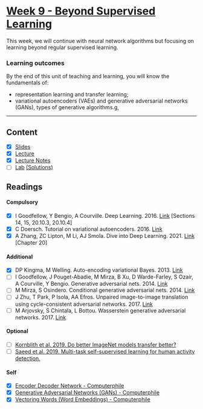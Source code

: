 # [Week 9 - Beyond Supervised Learning](https://canvas.sussex.ac.uk/courses/31315/pages/week-9-beyond-supervised-learning?module_item_id=1445752)
This week, we will continue with neural network algorithms but focusing on learning beyond regular supervised learning.

### Learning outcomes
By the end of this unit of teaching and learning, you will know the fundamentals of:
- representation learning and transfer learning;
- variational autoencoders (VAEs) and generative adversarial networks (GANs), types of generative algorithms.g,

---

## Content
- [x] [Slides](https://canvas.sussex.ac.uk/courses/31315/files/5628513?wrap=1)
- [x] [Lecture](https://sussex.cloud.panopto.eu/Panopto/Pages/Viewer.aspx?id=b006cc39-79c1-4836-a9d5-b2aa00f79d97)
- [x] [Lecture Notes](https://github.com/LukeBirkett/study-planner/blob/main/934G5_Machine_Learning/week_9/ML_W9_BSL.pdf)
- [ ] [Lab]() [(Solutions)]()
 
## Readings
#### Compulsory
- [x] I Goodfellow, Y Bengio, A Courville. Deep Learning. 2016. [Link](https://readinglists.sussex.ac.uk/leganto/nui/citation/20811019820002461?institute=44SUS_INST&auth=SAML) [Sections 14, 15, 20.10.3, 20.10.4]
- [x] C Doersch. Tutorial on variational autoencoders. 2016. [Link](https://readinglists.sussex.ac.uk/leganto/nui/citation/22361945760002461?institute=44SUS_INST&auth=SAML)
- [x] A Zhang, ZC Lipton, M Li, AJ Smola. Dive into Deep Learning. 2021. [Link](https://readinglists.sussex.ac.uk/leganto/nui/citation/20811019870002461?institute=44SUS_INST&auth=SAML) [Chapter 20]

#### Additional
- [x] DP Kingma, M Welling. Auto-encoding variational Bayes. 2013. [Link](https://readinglists.sussex.ac.uk/leganto/nui/citation/20811020090002461?institute=44SUS_INST&auth=SAML)
- [ ] I Goodfellow, J Pouget-Abadie, M Mirza, B Xu, D Warde-Farley, S Ozair, A Courville, Y Bengio. Generative adversarial nets. 2014. [Link](https://readinglists.sussex.ac.uk/leganto/nui/citation/20811020050002461?institute=44SUS_INST&auth=SAML)
- [ ] M Mirza, S Osindero. Conditional generative adversarial nets. 2014. [Link](https://readinglists.sussex.ac.uk/leganto/nui/citation/22358019480002461?institute=44SUS_INST&auth=SAML)
- [ ] J Zhu, T Park, P Isola, AA Efros. Unpaired image-to-image translation using cycle-consistent adversarial networks. 2017. [Link](https://readinglists.sussex.ac.uk/leganto/nui/citation/20811020080002461?institute=44SUS_INST&auth=SAML)
- [ ] M Arjovsky, S Chintala, L Bottou. Wasserstein generative adversarial networks. 2017. [Link](https://readinglists.sussex.ac.uk/leganto/nui/citation/20811020070002461?institute=44SUS_INST&auth=SAML)

#### Optional 
- [ ] [Kornblith et al. 2019. Do better ImageNet models transfer better?](https://openaccess.thecvf.com/content_CVPR_2019/papers/Kornblith_Do_Better_ImageNet_Models_Transfer_Better_CVPR_2019_paper.pdf)
- [ ] [Saeed et al. 2019. Multi-task self-supervised learning for human activity detection.](https://dl.acm.org/doi/abs/10.1145/3328932?casa_token=1EnL2mdW-S4AAAAA:a8iw9lXhn4k0lgRY9ZRyk3WixVuYK45F5SZBf-J7JlSA61StzvM4D41Y1fz8Aby5bTRBiZ1AhW8)

#### Self 
- [x] [Encoder Decoder Network - Computerphile](https://www.youtube.com/watch?v=1icvxbAoPWc)
- [x] [Generative Adversarial Networks (GANs) - Computerphile](https://www.youtube.com/watch?v=Sw9r8CL98N0)
- [x] [Vectoring Words (Word Embeddings) - Computerphile](https://www.youtube.com/watch?v=gQddtTdmG_8)
